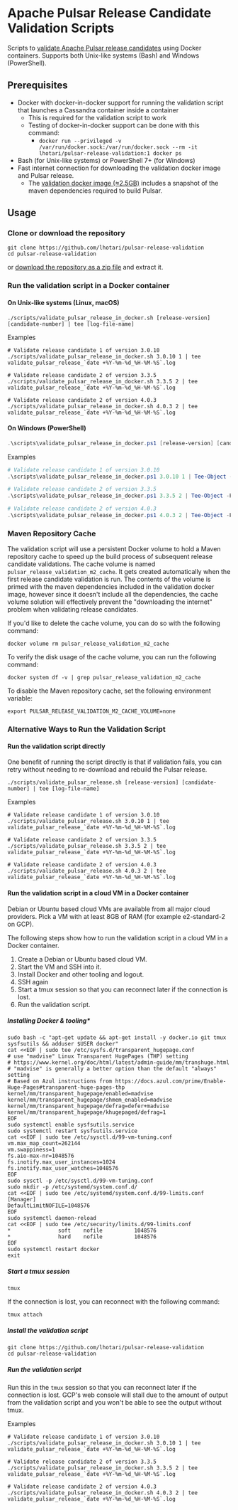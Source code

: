 # Apache Pulsar Release Candidate Validation Scripts

Scripts to [validate Apache Pulsar release candidates](https://pulsar.apache.org/contribute/validate-release-candidate/) using Docker containers.
Supports both Unix-like systems (Bash) and Windows (PowerShell).

## Prerequisites

- Docker with docker-in-docker support for running the validation script that launches a Cassandra container inside a container
  - This is required for the validation script to work
  - Testing of docker-in-docker support can be done with this command:
    - `docker run --privileged -v /var/run/docker.sock:/var/run/docker.sock --rm -it lhotari/pulsar-release-validation:1 docker ps`
- Bash (for Unix-like systems) or PowerShell 7+ (for Windows)
- Fast internet connection for downloading the validation docker image and Pulsar release.
  - The [validation docker image (≈2.5GB)](https://hub.docker.com/r/lhotari/pulsar-release-validation/tags) includes a snapshot of the maven dependencies required to build Pulsar.

## Usage

### Clone or download the repository

```shell
git clone https://github.com/lhotari/pulsar-release-validation
cd pulsar-release-validation
```

or [download the repository as a zip file](https://github.com/lhotari/pulsar-release-validation/archive/refs/heads/master.zip) and extract it.

### Run the validation script in a Docker container

#### On Unix-like systems (Linux, macOS)

```shell
./scripts/validate_pulsar_release_in_docker.sh [release-version] [candidate-number] | tee [log-file-name]
```

Examples

```shell
# Validate release candidate 1 of version 3.0.10
./scripts/validate_pulsar_release_in_docker.sh 3.0.10 1 | tee validate_pulsar_release_`date +%Y-%m-%d_%H-%M-%S`.log

# Validate release candidate 2 of version 3.3.5
./scripts/validate_pulsar_release_in_docker.sh 3.3.5 2 | tee validate_pulsar_release_`date +%Y-%m-%d_%H-%M-%S`.log

# Validate release candidate 2 of version 4.0.3
./scripts/validate_pulsar_release_in_docker.sh 4.0.3 2 | tee validate_pulsar_release_`date +%Y-%m-%d_%H-%M-%S`.log
```

#### On Windows (PowerShell)

```powershell
.\scripts\validate_pulsar_release_in_docker.ps1 [release-version] [candidate-number] | Tee-Object -FilePath [log-file-name]
```

Examples

```powershell
# Validate release candidate 1 of version 3.0.10
.\scripts\validate_pulsar_release_in_docker.ps1 3.0.10 1 | Tee-Object -FilePath "validate_pulsar_release_$(Get-Date -Format 'yyyy-MM-dd_HH-mm-ss').log"

# Validate release candidate 2 of version 3.3.5
.\scripts\validate_pulsar_release_in_docker.ps1 3.3.5 2 | Tee-Object -FilePath "validate_pulsar_release_$(Get-Date -Format 'yyyy-MM-dd_HH-mm-ss').log"

# Validate release candidate 2 of version 4.0.3
.\scripts\validate_pulsar_release_in_docker.ps1 4.0.3 2 | Tee-Object -FilePath "validate_pulsar_release_$(Get-Date -Format 'yyyy-MM-dd_HH-mm-ss').log"
```

### Maven Repository Cache

The validation script will use a persistent Docker volume to hold a Maven repository cache to speed up the build process of subsequent release candidate validations.
The cache volume is named `pulsar_release_validation_m2_cache`. It gets created automatically when the first release candidate validation is run.
The contents of the volume is primed with the maven dependencies included in the validation docker image, however since it doesn't include all the dependencies, the cache volume solution will effectively prevent the "downloading the internet" problem when validating release candidates.

If you'd like to delete the cache volume, you can do so with the following command:

```shell
docker volume rm pulsar_release_validation_m2_cache
```

To verify the disk usage of the cache volume, you can run the following command:

```shell
docker system df -v | grep pulsar_release_validation_m2_cache
```

To disable the Maven repository cache, set the following environment variable:

```shell
export PULSAR_RELEASE_VALIDATION_M2_CACHE_VOLUME=none
```

### Alternative Ways to Run the Validation Script

#### Run the validation script directly

One benefit of running the script directly is that if validation fails, you can retry without needing to re-download and rebuild the Pulsar release.

```shell
./scripts/validate_pulsar_release.sh [release-version] [candidate-number] | tee [log-file-name]
```

Examples

```shell
# Validate release candidate 1 of version 3.0.10
./scripts/validate_pulsar_release.sh 3.0.10 1 | tee validate_pulsar_release_`date +%Y-%m-%d_%H-%M-%S`.log

# Validate release candidate 2 of version 3.3.5
./scripts/validate_pulsar_release.sh 3.3.5 2 | tee validate_pulsar_release_`date +%Y-%m-%d_%H-%M-%S`.log

# Validate release candidate 2 of version 4.0.3
./scripts/validate_pulsar_release.sh 4.0.3 2 | tee validate_pulsar_release_`date +%Y-%m-%d_%H-%M-%S`.log
```

#### Run the validation script in a cloud VM in a Docker container

Debian or Ubuntu based cloud VMs are available from all major cloud providers.
Pick a VM with at least 8GB of RAM (for example e2-standard-2 on GCP).

The following steps show how to run the validation script in a cloud VM in a Docker container.

1. Create a Debian or Ubuntu based cloud VM.
2. Start the VM and SSH into it.
3. Install Docker and other tooling and logout.
4. SSH again
5. Start a tmux session so that you can reconnect later if the connection is lost.
6. Run the validation script.

##### Installing Docker & tooling*

```shell
sudo bash -c "apt-get update && apt-get install -y docker.io git tmux sysfsutils && adduser $USER docker"
cat <<EOF | sudo tee /etc/sysfs.d/transparent_hugepage.conf
# use "madvise" Linux Transparent HugePages (THP) setting
# https://www.kernel.org/doc/html/latest/admin-guide/mm/transhuge.html
# "madvise" is generally a better option than the default "always" setting
# Based on Azul instructions from https://docs.azul.com/prime/Enable-Huge-Pages#transparent-huge-pages-thp
kernel/mm/transparent_hugepage/enabled=madvise
kernel/mm/transparent_hugepage/shmem_enabled=madvise
kernel/mm/transparent_hugepage/defrag=defer+madvise
kernel/mm/transparent_hugepage/khugepaged/defrag=1
EOF
sudo systemctl enable sysfsutils.service
sudo systemctl restart sysfsutils.service
cat <<EOF | sudo tee /etc/sysctl.d/99-vm-tuning.conf
vm.max_map_count=262144
vm.swappiness=1
fs.aio-max-nr=1048576
fs.inotify.max_user_instances=1024
fs.inotify.max_user_watches=1048576
EOF
sudo sysctl -p /etc/sysctl.d/99-vm-tuning.conf
sudo mkdir -p /etc/systemd/system.conf.d/
cat <<EOF | sudo tee /etc/systemd/system.conf.d/99-limits.conf
[Manager]
DefaultLimitNOFILE=1048576
EOF
sudo systemctl daemon-reload
cat <<EOF | sudo tee /etc/security/limits.d/99-limits.conf
*               soft    nofile          1048576
*               hard    nofile          1048576
EOF
sudo systemctl restart docker
exit
```

##### Start a tmux session

```shell
tmux
```

If the connection is lost, you can reconnect with the following command:

```shell
tmux attach
```

##### Install the validation script

```shell
git clone https://github.com/lhotari/pulsar-release-validation
cd pulsar-release-validation
```

##### Run the validation script

Run this in the `tmux` session so that you can reconnect later if the connection is lost.
GCP's web console will stall due to the amount of output from the validation script and you won't be able to see the output without tmux.

Examples

```shell
# Validate release candidate 1 of version 3.0.10
./scripts/validate_pulsar_release_in_docker.sh 3.0.10 1 | tee validate_pulsar_release_`date +%Y-%m-%d_%H-%M-%S`.log

# Validate release candidate 2 of version 3.3.5
./scripts/validate_pulsar_release_in_docker.sh 3.3.5 2 | tee validate_pulsar_release_`date +%Y-%m-%d_%H-%M-%S`.log

# Validate release candidate 2 of version 4.0.3
./scripts/validate_pulsar_release_in_docker.sh 4.0.3 2 | tee validate_pulsar_release_`date +%Y-%m-%d_%H-%M-%S`.log
```
